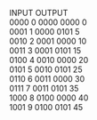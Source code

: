 INPUT      OUTPUT         <br />
0000  0  0000 0000   0    <br />
0001  1  0000 0101   5    <br />
0010  2  0001 0000   10   <br />
0011  3  0001 0101   15   <br />
0100  4  0010 0000   20   <br />
0101  5  0010 0101   25   <br />
0110  6  0011 0000   30   <br />
0111  7  0011 0101   35   <br />
1000  8  0100 0000   40   <br />
1001  9  0100 0101   45   <br />
